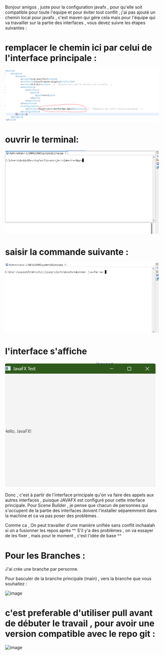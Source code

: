 Bonjour amigos , juste pour la configuration javafx , pour qu'elle soit compatible pour toute l'équipe et pour éviter tout conflit , j'ai pas ajouté un chemin local pour javafx , c'est maven qui gére cela
mais pour l'équipe qui va travailler sur la partie des interfaces , vous devez suivre les étapes suivantes : 

# remplacer le chemin ici par celui de l'interface principale :
![first](first.png)

# ouvrir le terminal: 
![first](second.png)
# saisir la commande suivante :
![first](third.png)
# l'interface s'affiche
![fist](fourth.png)

Donc , c'est à partir de l'interface principale qu'on va faire des appels aux autres interfaces , puisque JAVAFX est configuré pour cette interface principale.
Pour Scene Builder , je pense que chacun de personnes qui s'occupent de la partie des interfaces doivent l'installer séparemment dans la machine et ca va pas poser des problèmes .

Comme ca , On peut travailler d'une manière unifiée sans conflit inchaalah si on a fusionner les repos après ^^ 
S'il y'a des problèmes , on va essayer de les fixer , mais pour le moment , c'est l'idée de base ^^


# Pour les Branches :
J'ai crée une branche par personne.

Pour basculer de la branche principale (main) , vers la branche que vous souhaitez :

![image](https://github.com/user-attachments/assets/015f990a-cb02-4c8b-8167-d9c888792ec5)

# c'est preferable d'utiliser pull avant de débuter le travail , pour avoir une version compatible avec le repo git  : 
![image](https://github.com/user-attachments/assets/7f7352f6-df64-416e-83ce-170c711ed22c)





